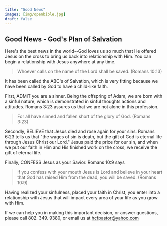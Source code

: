 ```yaml
---
title: "Good News"
images: [img/openbible.jpg]
draft: false
---
```

## Good News - God's Plan of Salvation

Here's the best news in the world--God loves us so much that He offered Jesus on the cross to bring us back into relationship with Him. You can begin a relationship with Jesus anywhere at any time.

> Whoever calls on the name of the Lord shall be saved. (Romans 10:13)

It has been called the ABC's of Salvation, which is very fitting because we have been called by God to have a child-like faith.

First, ADMIT you are a sinner.  Being the offspring of Adam, we are born with a sinful nature, which is demonstrated in sinful thoughts actions and attitudes.  Romans 3:23 assures us that we are not alone in this profession.

> For all have sinned and fallen short of the glory of God. (Romans 3:23)

Secondly, BELIEVE that Jesus died and rose again for your sins.  Romans 6:23 tells us that  "the wages of sin is death, but the gift of God is eternal life through Jesus Christ our Lord."  Jesus paid the price for our sin, and when we put our faith in Him and His finished work on the cross, we receive the gift of eternal life.

Finally, CONFESS Jesus as your Savior.  Romans 10:9 says

> If you confess with your mouth Jesus is Lord and believe in your heart that God has raised Him from the dead, you will be saved. (Romans 10:9)

Having realized your sinfulness, placed your faith in Christ, you enter into a relationship with Jesus that will impact every area of your life as you grow with Him.

If we can help you in making this important decision, or answer questions, please call 802. 349. 9380,
or email us at hcfpastor@yahoo.com
